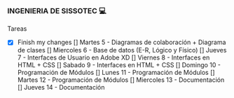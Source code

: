 ### INGENIERIA DE SISSOTEC :computer:

Tareas

- [x] Finish my changes
[] Martes 5 \- Diagramas de colaboración + Diagrama de clases
[] Miercoles 6 - Base de datos (E-R, Lógico y Físico)
[] Jueves 7 - Interfaces de Usuario en Adobe XD
[] Viernes 8 - Interfaces en HTML + CSS
[] Sabado 9 - Interfaces en HTML + CSS
[] Domingo 10 - Programación de Módulos
[] Lunes 11 - Programación de Módulos
[] Martes 12 - Programación de Módulos
[] Miercoles 13 - Documentación
[] Jueves 14 - Documentación
